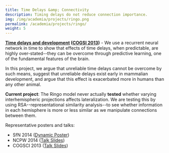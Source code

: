 ```yaml
---
title: Time Delays &amp; Connectivity
description: Timing delays do not reduce connection importance.
img: /img/academia/projects/ringo.png
permalink: /academia/projects/ringo/
weight: 5
---
```



<p>
    <b><u>Time delays and development</u> (<a href="http://mindmodeling.org/cogsci2013/papers/0086/index.html">COGSI 2013</a>)</b> - We use a recurrent neural network in time
    to show that effects of time delays, when predictable, are highly over-stated--they
    can be overcome through predictive learning, one of the fundamental features of the brain.
</p>
<p>
	In this project, we argue that unreliable time delays cannot be overcome by
    such means, suggest that unreliable delays exist early in mammalian development,
    and argue that this effect is exacerbated more in humans than any other animal.
</p>
<p>
	<b>Current project</b>: The Ringo model never actually <b>tested</b> whether
	varying interhemispheric projections affects lateralization. We are testing
	this by using RSA--representational similarity analysis--to see whether
	information in each hemisphere is more or less similar as we manipulate
	connections between them.
</p>
<p>
    Representative posters and talks:
    <ul>
        <li>SfN 2014 (<a href="{{ 'docs/posters/SfN2014/' | prepend:site.resources_baseurl }}">Dynamic Poster</a>)</li>
        <li>NCPW 2014 (<a href="{{ 'docs/presentations/Cipollini_Cottrell_NCPW_2014_Slides.pdf' | prepend:site.resources_baseurl }}">Talk Slides</a>)</li>
        <li>COGSCI 2013 (<a href="{{ 'docs/presentations/Cipollini_Cottrell_COGSCI_2013_Slides.pdf' | prepend:site.resources_baseurl }}">Talk Slides</a>)</li>
    </ul>
</p>
